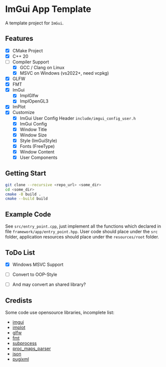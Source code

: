 # ImGui App Template

A template project for `ImGui`.

## Features

- [x] CMake Project
- [x] C++ 20
- [ ] Compiler Support
  - [x] GCC / Clang on Linux
  - [x] MSVC on Windows (vs2022+, need vcpkg)
- [x] GLFW
- [x] FMT
- [x] ImGui
  - [x] ImplGlfw
  - [x] ImplOpenGL3
- [x] ImPlot
- [x] Customize
  - [x] ImGui User Config Header `include/imgui_config_user.h`
  - [x] ImGui Config
  - [x] Window Title
  - [x] Window Size
  - [x] Style (ImGuiStyle)
  - [x] Fonts (FreeType)
  - [x] Window Content
  - [x] User Components

## Getting Start

```bash
git clone --recursive <repo_url> <some_dir>
cd <some_dir>
cmake -B build .
cmake --build build
```

## Example Code

See `src/entry_point.cpp`, just implement all the functions which declared in file `framework/app/entry_point.hpp`. User code should place under the `src` folder, application resources should place under the `resources/root` folder.


## ToDo List

- [x] Windows MSVC Support
- [ ] Convert to OOP-Style
- [ ] And may convert an shared library?


## Credists

Some code use opensource libraries, incomplete list:
- [imgui](https://github.com/ocornut/imgui.git)
- [implot](https://github.com/epezent/implot.git)
- [glfw](https://github.com/glfw/glfw.git)
- [fmt](https://github.com/fmtlib/fmt.git)
- [subprocess](https://github.com/arun11299/cpp-subprocess)
- [proc_maps_parser](https://github.com/ouadev/proc_maps_parser.git)
- [json](https://github.com/nlohmann/json)
- [pugixml](https://pugixml.org/)
